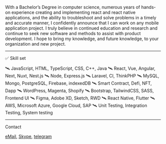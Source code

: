 With a Bachelor’s Degree in computer science, numerous years of hands-on experience creating and implementing react and react native applications, and the ability to troubleshoot and solve problems in a timely and accurate manner, I confidently announce that I can work on any mobile application project. I truly believe in continued education and research and continue to seek new software and methods to assist with product development. I hope to bring my knowledge, and future knowledge, to your organization and new project.

<hr />

✅  Skill set

🛰️  JavaScript, HTML, TypeScript, CSS, C++, Java
🛰️  React, Vue, Angular, Next, Nuxt, Nest.js
🛰️  Node, Express.js
🛰️  Laravel, CI, ThinkPHP
🛰️  MySQL, Mongo, PostgreSQL, Firebase, indexedDB
🛰️  Smart Contract, Defi, NFT, Dapp
🛰️  WordPress, Magenta, Shopify
🛰️  Bootstrap, TailwindCSS, SASS, Frontend UI
🛰️  Figma, Adobe XD, Sketch, RWD
🛰️  React Native, Flutter
🛰️  AWS, Microsoft Azure, Google Cloud, SAP
🛰️  Unit Testing, Integration Testing, System testing

<hr />

Contact

[eMail](mailto:webdevsmart21@gmail.com?Subject=Hello%20Webdevsmart!), [Skype](https://join.skype.com/invite/dlJFnBUSkPkN), [telegram](https://t.me/achilles921)
